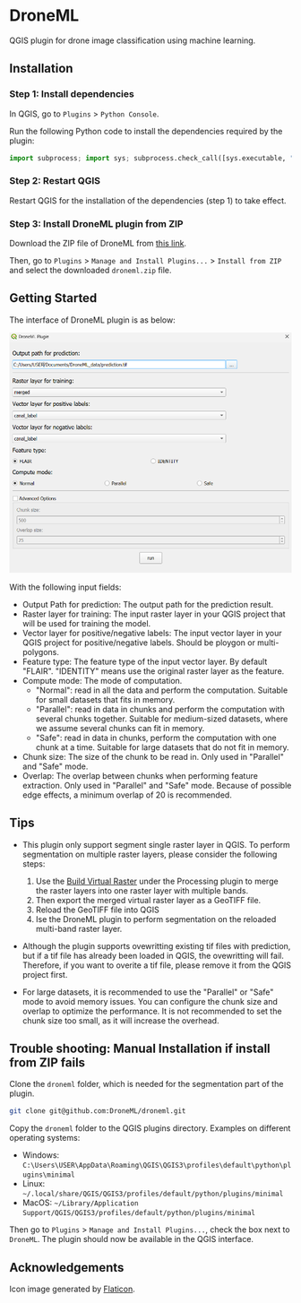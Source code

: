# DroneML

QGIS plugin for drone image classification using machine learning.

## Installation

### Step 1: Install dependencies

In QGIS, go to `Plugins` > `Python Console`.

Run the following Python code to install the dependencies required by the plugin:

```python
import subprocess; import sys; subprocess.check_call([sys.executable, "-m", "pip", "install", "-U", "segmentmytif"])
```

### Step 2: Restart QGIS
Restart QGIS for the installation of the dependencies (step 1) to take effect.

### Step 3: Install DroneML plugin from ZIP

Download the ZIP file of DroneML from [this link](https://raw.githubusercontent.com/DroneML/DroneML/release/DroneML.zip).

Then, go to `Plugins` > `Manage and Install Plugins...` > `Install from ZIP` and select the downloaded `droneml.zip` file.

## Getting Started

The interface of DroneML plugin is as below:

![droneml_ui_image](droneml_ui_image.png)

With the following input fields:

- Output Path for prediction: The output path for the prediction result.
- Raster layer for training: The input raster layer in your QGIS project that will be used for training the model.
- Vector layer for positive/negative labels: The input vector layer in your QGIS project for positive/negative labels. Should be ploygon or multi-polygons.
- Feature type: The feature type of the input vector layer. By default "FLAIR". "IDENTITY" means use the original raster layer as the feature.
- Compute mode: The mode of computation.
  - "Normal": read in all the data and perform the computation. Suitable for small datasets that fits in memory.
  - "Parallel": read in data in chunks and perform the computation with several chunks together. Suitable for medium-sized datasets, where we assume several chunks can fit in memory.
  - "Safe": read in data in chunks, perform the computation with one chunk at a time. Suitable for large datasets that do not fit in memory.
- Chunk size: The size of the chunk to be read in. Only used in "Parallel" and "Safe" mode.
- Overlap: The overlap between chunks when performing feature extraction. Only used in "Parallel" and "Safe" mode. Because of possible edge effects, a minimum overlap of 20 is recommended.

## Tips

- This plugin only support segment single raster layer in QGIS. To perform segmentation on multiple raster layers, please consider the following steps: 
  1. Use the [Build Virtual Raster](https://docs.qgis.org/3.34/en/docs/user_manual/processing_algs/gdal/rastermiscellaneous.html#build-virtual-raster) under the Processing plugin to merge the raster layers into one raster layer with multiple bands. 
  2. Then export the merged virtual raster layer as a GeoTIFF file.
  3. Reload the GeoTIFF file into QGIS
  4. Ise the DroneML plugin to perform segmentation on the reloaded multi-band raster layer.

- Although the plugin supports ovewritting existing tif files with prediction, but if a tif file has already been loaded in QGIS, the ovewritting will fail. Therefore, if you want to overite a tif file, please remove it from the QGIS project first.

- For large datasets, it is recommended to use the "Parallel" or "Safe" mode to avoid memory issues. You can configure the chunk size and overlap to optimize the performance. It is not recommended to set the chunk size too small, as it will increase the overhead.

## Trouble shooting: Manual Installation if install from ZIP fails

Clone the `droneml` folder, which is needed for the segmentation part of the plugin.

```bash
git clone git@github.com:DroneML/droneml.git
```

Copy the `droneml` folder to the QGIS plugins directory. Examples on different operating systems:

- Windows: `C:\Users\USER\AppData\Roaming\QGIS\QGIS3\profiles\default\python\plugins\minimal`
- Linux: `~/.local/share/QGIS/QGIS3/profiles/default/python/plugins/minimal`
- MacOS: `~/Library/Application Support/QGIS/QGIS3/profiles/default/python/plugins/minimal`

Then go to `Plugins` > `Manage and Install Plugins...`, check the box next to `DroneML`. The plugin should now be available in the QGIS interface.

## Acknowledgements
Icon image generated by [Flaticon](https://www.flaticon.com/).
